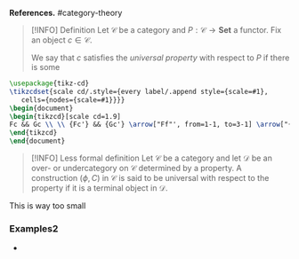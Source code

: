 **References.** #category-theory

> [!INFO] Definition
> Let $\mathscr C$ be a category and $P: \mathscr C \to \mathbf{Set}$ a functor. Fix an object $c \in \mathscr C$. 
> 
> We say that $c$ satisfies the *universal property* with respect to $P$ if there is some 
 
 ```tikz
\usepackage{tikz-cd}
\tikzcdset{scale cd/.style={every label/.append style={scale=#1},
    cells={nodes={scale=#1}}}}
\begin{document}
\begin{tikzcd}[scale cd=1.9]
Fc && Gc \\ \\ {Fc'} && {Gc'} \arrow["Ff"', from=1-1, to=3-1] \arrow["{\alpha_c}", from=1-1, to=1-3] \arrow["Gf", from=1-3, to=3-3] \arrow["{\alpha_{c'}}"', from=3-1, to=3-3]
\end{tikzcd}
\end{document}
```





> 

> [!INFO] Less formal definition
> Let $\mathscr C$ be a category and let $\mathscr D$ be an over- or undercategory on $\mathscr C$ determined by a property. A construction $(\phi, C)$ in $\mathscr {C}$ is said to be universal with respect to the property if it is a terminal object in $\mathscr D$.
> 
> 

This is way too small

### Examples2

- 